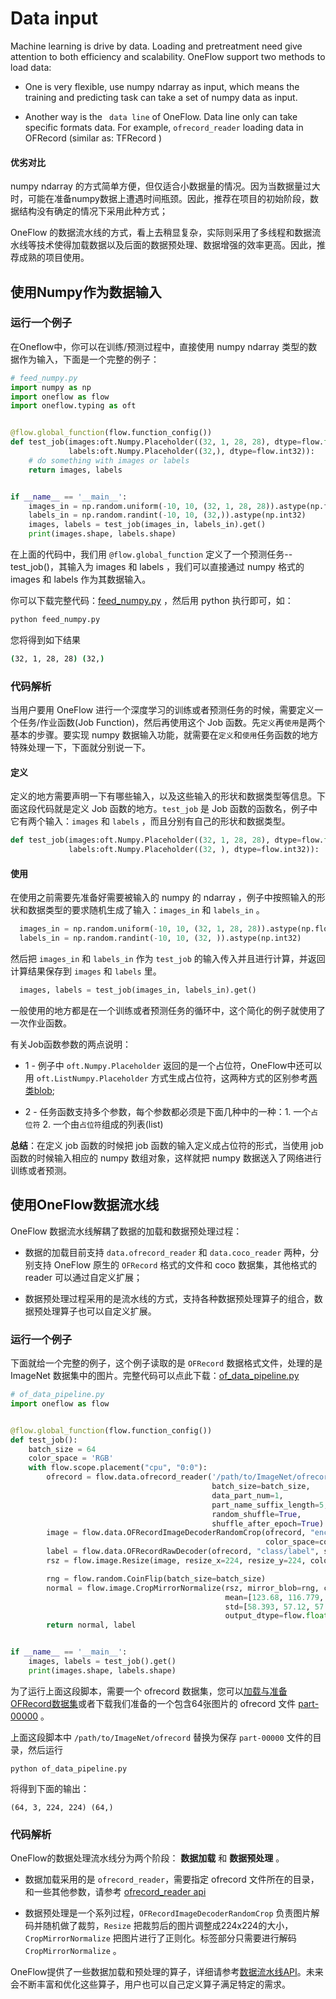 # Data input
Machine learning is drive by data. Loading and pretreatment need give attention to both efficiency and scalability. OneFlow support two methods to load data:

- One is very flexible, use numpy ndarray as input, which means the training and predicting task can take a set of numpy data as input.

- Another way is the ` data line` of OneFlow. Data line only can take specific formats data. For example, `ofrecord_reader` loading data in OFRecord (similar as: TFRecord )

#### 优劣对比

numpy ndarray 的方式简单方便，但仅适合小数据量的情况。因为当数据量过大时，可能在准备numpy数据上遭遇时间瓶颈。因此，推荐在项目的初始阶段，数据结构没有确定的情况下采用此种方式；

OneFlow 的数据流水线的方式，看上去稍显复杂，实际则采用了多线程和数据流水线等技术使得加载数据以及后面的数据预处理、数据增强的效率更高。因此，推荐成熟的项目使用。


## 使用Numpy作为数据输入
### 运行一个例子

在Oneflow中，你可以在训练/预测过程中，直接使用 numpy ndarray 类型的数据作为输入，下面是一个完整的例子：

```python
# feed_numpy.py
import numpy as np
import oneflow as flow
import oneflow.typing as oft


@flow.global_function(flow.function_config())
def test_job(images:oft.Numpy.Placeholder((32, 1, 28, 28), dtype=flow.float),
             labels:oft.Numpy.Placeholder((32,), dtype=flow.int32)):
    # do something with images or labels
    return images, labels


if __name__ == '__main__':
    images_in = np.random.uniform(-10, 10, (32, 1, 28, 28)).astype(np.float32)
    labels_in = np.random.randint(-10, 10, (32,)).astype(np.int32)
    images, labels = test_job(images_in, labels_in).get()
    print(images.shape, labels.shape)
```

在上面的代码中，我们用 `@flow.global_function` 定义了一个预测任务--test_job()，其输入为 images 和 labels ，我们可以直接通过 numpy 格式的 images 和 labels 作为其数据输入。

你可以下载完整代码：[feed_numpy.py](../code/basics_topics/feed_numpy.py) ，然后用 python 执行即可，如：

```bash
python feed_numpy.py
```
您将得到如下结果
```bash
(32, 1, 28, 28) (32,)
```
### 代码解析
当用户要用 OneFlow 进行一个深度学习的训练或者预测任务的时候，需要定义一个任务/作业函数(Job Function)，然后再使用这个 Job 函数。先`定义`再`使用`是两个基本的步骤。要实现 numpy 数据输入功能，就需要在`定义`和`使用`任务函数的地方特殊处理一下，下面就分别说一下。

#### 定义
定义的地方需要声明一下有哪些输入，以及这些输入的形状和数据类型等信息。下面这段代码就是定义 Job 函数的地方。`test_job` 是 Job 函数的函数名，例子中它有两个输入：`images` 和 `labels` ，而且分别有自己的形状和数据类型。
```python
def test_job(images:oft.Numpy.Placeholder((32, 1, 28, 28), dtype=flow.float),
             labels:oft.Numpy.Placeholder((32, ), dtype=flow.int32)):
```
#### 使用
在使用之前需要先准备好需要被输入的 numpy 的 ndarray ，例子中按照输入的形状和数据类型的要求随机生成了输入：`images_in` 和 `labels_in` 。
```python
  images_in = np.random.uniform(-10, 10, (32, 1, 28, 28)).astype(np.float32)
  labels_in = np.random.randint(-10, 10, (32, )).astype(np.int32)
```

然后把 `images_in` 和 `labels_in` 作为 `test_job` 的输入传入并且进行计算，并返回计算结果保存到 `images` 和 `labels` 里。
```python
  images, labels = test_job(images_in, labels_in).get()
```

一般使用的地方都是在一个训练或者预测任务的循环中，这个简化的例子就使用了一次作业函数。

有关Job函数参数的两点说明：

* 1 - 例子中 `oft.Numpy.Placeholder` 返回的是一个占位符，OneFlow中还可以用 `oft.ListNumpy.Placeholder` 方式生成占位符，这两种方式的区别参考[两类blob](../extended_topics/consistent_mirrored.md);

* 2 - 任务函数支持多个参数，每个参数都必须是下面几种中的一种：1. 一个`占位符`  2. 一个由`占位符`组成的列表(list)

**总结**：在定义 job 函数的时候把 job 函数的输入定义成占位符的形式，当使用 job 函数的时候输入相应的 numpy 数组对象，这样就把 numpy 数据送入了网络进行训练或者预测。

## 使用OneFlow数据流水线
OneFlow 数据流水线解耦了数据的加载和数据预处理过程：

- 数据的加载目前支持 `data.ofrecord_reader` 和 `data.coco_reader` 两种，分别支持 OneFlow 原生的 `OFRecord` 格式的文件和 coco 数据集，其他格式的 reader 可以通过自定义扩展；

- 数据预处理过程采用的是流水线的方式，支持各种数据预处理算子的组合，数据预处理算子也可以自定义扩展。

### 运行一个例子
下面就给一个完整的例子，这个例子读取的是 `OFRecord` 数据格式文件，处理的是 ImageNet 数据集中的图片。完整代码可以点此下载：[of_data_pipeline.py](../code/basics_topics/of_data_pipeline.py)

```python
# of_data_pipeline.py
import oneflow as flow


@flow.global_function(flow.function_config())
def test_job():
    batch_size = 64
    color_space = 'RGB'
    with flow.scope.placement("cpu", "0:0"):
        ofrecord = flow.data.ofrecord_reader('/path/to/ImageNet/ofrecord',
                                             batch_size=batch_size,
                                             data_part_num=1,
                                             part_name_suffix_length=5,
                                             random_shuffle=True,
                                             shuffle_after_epoch=True)
        image = flow.data.OFRecordImageDecoderRandomCrop(ofrecord, "encoded",
                                                         color_space=color_space)
        label = flow.data.OFRecordRawDecoder(ofrecord, "class/label", shape=(), dtype=flow.int32)
        rsz = flow.image.Resize(image, resize_x=224, resize_y=224, color_space=color_space)

        rng = flow.random.CoinFlip(batch_size=batch_size)
        normal = flow.image.CropMirrorNormalize(rsz, mirror_blob=rng, color_space=color_space,
                                                mean=[123.68, 116.779, 103.939],
                                                std=[58.393, 57.12, 57.375],
                                                output_dtype=flow.float)
        return normal, label


if __name__ == '__main__':
    images, labels = test_job().get()
    print(images.shape, labels.shape)
```
为了运行上面这段脚本，需要一个 ofrecord 数据集，您可以[加载与准备OFRecord数据集](../extended_topics/how_to_make_ofdataset.md)或者下载我们准备的一个包含64张图片的 ofrecord 文件 [part-00000](https://oneflow-public.oss-cn-beijing.aliyuncs.com/online_document/docs/basics_topics/part-00000) 。

上面这段脚本中 `/path/to/ImageNet/ofrecord` 替换为保存 `part-00000` 文件的目录，然后运行
```
python of_data_pipeline.py
```
将得到下面的输出：
```
(64, 3, 224, 224) (64,)
```
### 代码解析
OneFlow的数据处理流水线分为两个阶段： **数据加载** 和 **数据预处理** 。

- 数据加载采用的是 `ofrecord_reader`，需要指定 ofrecord 文件所在的目录，和一些其他参数，请参考 [ofrecord_reader api](../api/data.html?highlight=ofrecord_reader#oneflow.data.ofrecord_reader)

- 数据预处理是一个系列过程，`OFRecordImageDecoderRandomCrop` 负责图片解码并随机做了裁剪，`Resize` 把裁剪后的图片调整成224x224的大小， `CropMirrorNormalize` 把图片进行了正则化。标签部分只需要进行解码 `CropMirrorNormalize` 。

OneFlow提供了一些数据加载和预处理的算子，详细请参考[数据流水线API](../api/data.html)。未来会不断丰富和优化这些算子，用户也可以自己定义算子满足特定的需求。

